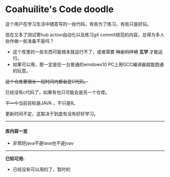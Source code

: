 # Coahuilite's Code doodle

 这个用户在学习生活中随意写的一些代码，有些为了练习，有些只是好玩。

 现在又多了测试寄hub action自动化以及练习git commit规范的内容。总得为多人协作做一些准备不是吗？

 - 这个库里的一些东西可能根本就运行不了，或者需要 ~~特定的环境~~ **玄学** 才能运行。
 - 如果可以用，那一定是在一台普通的windows10 PC上用GCC编译器就能跑通的玩意。

~~这个仓库里很长一段时间内都会是C代码。~~

已经没有c代码了，如果有也只可能会是另一个仓库。

~~下一个~~当前目标是JAVA ，不只是8。

更新时间不定，这取决于到底有没有好好学习。

------

#### 库内容一览

- 非常好java不是lava也不是jvav

-----

**已知可用:**

- 已经没有可以用的了，暂时的